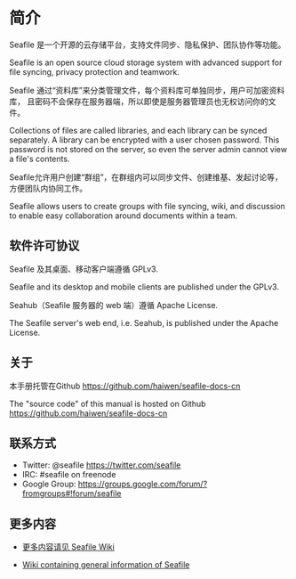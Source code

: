 # 简介

Seafile 是一个开源的云存储平台，支持文件同步、隐私保护、团队协作等功能。

Seafile is an open source cloud storage system with advanced
support for file syncing, privacy protection and teamwork.

Seafile 通过“资料库”来分类管理文件，每个资料库可单独同步，用户可加密资料库，
且密码不会保存在服务器端，所以即使是服务器管理员也无权访问你的文件。

Collections of files are called libraries, and each library can be synced
separately. A library can be encrypted with a user chosen password. This
password is not stored on the server, so even the server admin cannot view a
file's contents.

Seafile允许用户创建“群组”，在群组内可以同步文件、创建维基、发起讨论等，方便团队内协同工作。

Seafile allows users to create groups with file syncing, wiki, and discussion to
enable easy collaboration around documents within a team.

## 软件许可协议

Seafile 及其桌面、移动客户端遵循 GPLv3.

Seafile and its desktop and mobile clients are published under the GPLv3.

Seahub（Seafile 服务器的 web 端）遵循 Apache License.

The Seafile server's web end, i.e. Seahub, is published under the Apache
License.

## 关于

本手册托管在Github https://github.com/haiwen/seafile-docs-cn

The "source code" of this manual is hosted on Github https://github.com/haiwen/seafile-docs-cn

## 联系方式

* Twitter: @seafile https://twitter.com/seafile
* IRC: #seafile on freenode
* Google Group: https://groups.google.com/forum/?fromgroups#!forum/seafile

## 更多内容

* [更多内容请见 Seafile Wiki](https://seacloud.cc/group/3/wiki/)

* [Wiki containing general information of Seafile](https://seacloud.cc/group/3/wiki/)

